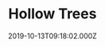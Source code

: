 ---
date: 2019-10-13T09:18:02.000Z
title: Hollow Trees
latitude: 52.07751933631437
longitude: 0.907052987412149
url: http://www.hollowtrees.co.uk
category: checkin
---